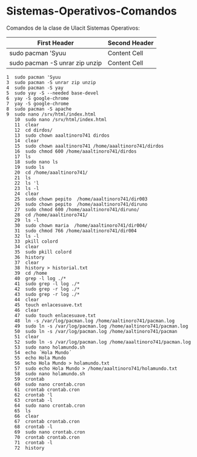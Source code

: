 # Sistemas-Operativos-Comandos
Comandos de la clase de Ulacit Sistemas Operativos:

    
| First Header  | Second Header |
| ------------- | ------------- |
| sudo pacman 'Syuu | Content Cell  |
| sudo pacman -S unrar zip unzip  | Content Cell  |
    
    1  sudo pacman 'Syuu
    3  sudo pacman -S unrar zip unzip
    4  sudo pacman -S yay
    5  sudo yay -S --needed base-devel
    6  yay -S google-chrome
    7  yay -S google-chrome
    8  sudo pacman -S apache
    9  sudo nano /srv/html/index.html
       10  sudo nano /srv/html/index.html
       11  clear
       12  cd dirdos/
       13  sudo chown aaaltinoro741 dirdos
       14  clear
       15  sudo chown aaaltinoro741 /home/aaaltinoro741/dirdos
       16  sudo chmod 600 /home/aaaltinoro741/dirdos
       17  ls
       18  sudo nano ls
       19  sudo ls
       20  cd /home/aaaltinoro741/
       21  ls
       22  ls 'l
       23  ls -l
       24  clear
       25  sudo chown pepito  /home/aaaltinoro741/dir003
       26  sudo chown pepito  /home/aaaltinoro741/diruno
       27  sudo chmod 600 /home/aaaltinoro741/diruno/
       28  cd /home/aaaltinoro741/
       29  ls -l
       30  sudo chown maria  /home/aaaltinoro741/dir004/
       31  sudo chmod 766 /home/aaaltinoro741/dir004
       32  ls -l
       33  pkill colord
       34  clear
       35  sudo pkill colord
       36  history
       37  clear
       38  history > historial.txt
       39  cd /home
       40  grep -l log ./*
       41  sudo grep -l log ./*
       42  sudo grep -r log ./*
       43  sudo grep -r log ./*
       44  clear
       45  touch enlacesuave.txt
       46  clear
       47  sudo touch enlacesuave.txt
       48  ln -s /var/log/pacman.log /home/aaltinoro741/pacman.log
       49  sudo ln -s /var/log/pacman.log /home/aaltinoro741/pacman.log
       50  sudo ln -s /var/log/pacman.log /home/aaltinoro741/pacman
       51  clear
       52  sudo ln -s /var/log/pacman.log /home/aaaltinoro741/pacman.log
       53  sudo nano holamundo.sh
       54  echo ´Hola Mundo´
       55  echo Hola Mundo
       56  echo Hola Mundo > holamundo.txt
       57  sudo echo Hola Mundo > /home/aaaltinoro741/holamundo.txt
       58  sudo nano holamundo.sh
       59  crontab 
       60  sudo nano crontab.cron
       61  crontab crontab.cron 
       62  crontab 'l
       63  crontab -l
       64  sudo nano crontab.cron 
       65  ls
       66  clear
       67  crontab crontab.cron 
       68  crontab -l
       69  sudo nano crontab.cron 
       70  crontab crontab.cron 
       71  crontab -l
       72  history
